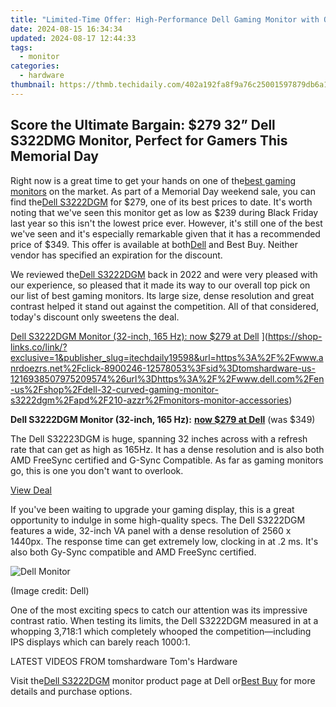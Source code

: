 ```yaml
---
title: "Limited-Time Offer: High-Performance Dell Gaming Monitor with Quad HD IPS Display, Now Just $199"
date: 2024-08-15 16:34:34
updated: 2024-08-17 12:44:33
tags:
  - monitor
categories:
  - hardware
thumbnail: https://thmb.techidaily.com/402a192fa8f9a76c25001597879db6a11d907dc8fe3db6a194aec02ff3403057.jpg
---
```


## Score the Ultimate Bargain: $279 32” Dell S322DMG Monitor, Perfect for Gamers This Memorial Day

Right now is a great time to get your hands on one of the[best gaming monitors](https://tools.techidaily.com) on the market. As part of a Memorial Day weekend sale, you can find the[Dell S3222DGM](https://shop-links.co/link/?exclusive=1&publisher_slug=itechdaily19598&url=https%3A%2F%2Fwww.anrdoezrs.net%2Fclick-8900246-12578053%3Fsid%3Dtomshardware-us-9311511623259048210%26url%3Dhttps%3A%2F%2Fwww.dell.com%2Fen-us%2Fshop%2Fdell-32-curved-gaming-monitor-s3222dgm%2Fapd%2F210-azzr%2Fmonitors-monitor-accessories) for $279, one of its best prices to date. It's worth noting that we've seen this monitor get as low as $239 during Black Friday last year so this isn't the lowest price ever. However, it's still one of the best we've seen and it's especially remarkable given that it has a recommended price of $349\. This offer is available at both[Dell](https://tools.techidaily.com) and Best Buy. Neither vendor has specified an expiration for the discount.

 We reviewed the[Dell S3222DGM](https://tools.techidaily.com) back in 2022 and were very pleased with our experience, so pleased that it made its way to our overall top pick on our list of best gaming monitors. Its large size, dense resolution and great contrast helped it stand out against the competition. All of that considered, today's discount only sweetens the deal.

[Dell S3222DGM Monitor (32-inch, 165 Hz): now $279 at Dell](https://cdn.mos.cms.futurecdn.net/mKYPbNDZ6xKL2dHiuaEDSh-200-100.jpg "Dell S3222DGM Monitor (32-inch, 165 Hz): now $279 at Dell") ](https://shop-links.co/link/?exclusive=1&publisher_slug=itechdaily19598&url=https%3A%2F%2Fwww.anrdoezrs.net%2Fclick-8900246-12578053%3Fsid%3Dtomshardware-us-1216938507975209574%26url%3Dhttps%3A%2F%2Fwww.dell.com%2Fen-us%2Fshop%2Fdell-32-curved-gaming-monitor-s3222dgm%2Fapd%2F210-azzr%2Fmonitors-monitor-accessories)

**Dell S3222DGM Monitor (32-inch, 165 Hz):** [**now $279 at Dell**](https://shop-links.co/link/?exclusive=1&publisher_slug=itechdaily19598&url=https%3A%2F%2Fwww.anrdoezrs.net%2Fclick-8900246-12578053%3Fsid%3Dtomshardware-us-9107152961499617092%26url%3Dhttps%3A%2F%2Fwww.dell.com%2Fen-us%2Fshop%2Fdell-32-curved-gaming-monitor-s3222dgm%2Fapd%2F210-azzr%2Fmonitors-monitor-accessories) (was $349)  
  
 The Dell S32223DGM is huge, spanning 32 inches across with a refresh rate that can get as high as 165Hz. It has a dense resolution and is also both AMD FreeSync certified and G-Sync Compatible. As far as gaming monitors go, this is one you don't want to overlook.

[View Deal](https://shop-links.co/link/?exclusive=1&publisher_slug=itechdaily19598&url=https%3A%2F%2Fwww.anrdoezrs.net%2Fclick-8900246-12578053%3Fsid%3Dtomshardware-us-1216938507975209574%26url%3Dhttps%3A%2F%2Fwww.dell.com%2Fen-us%2Fshop%2Fdell-32-curved-gaming-monitor-s3222dgm%2Fapd%2F210-azzr%2Fmonitors-monitor-accessories)

 If you've been waiting to upgrade your gaming display, this is a great opportunity to indulge in some high-quality specs. The Dell S3222DGM features a wide, 32-inch VA panel with a dense resolution of 2560 x 1440px. The response time can get extremely low, clocking in at .2 ms. It's also both Gy-Sync compatible and AMD FreeSync certified.

![Dell Monitor](https://cdn.mos.cms.futurecdn.net/pJXwHV8wEUvPzDMdLmjQAV-320-80.jpg)

(Image credit: Dell)

 One of the most exciting specs to catch our attention was its impressive contrast ratio. When testing its limits, the Dell S3222DGM measured in at a whopping 3,718:1 which completely whooped the competition—including IPS displays which can barely reach 1000:1.

 LATEST VIDEOS FROM tomshardware Tom's Hardware

 Visit the[Dell S3222DGM](https://shop-links.co/link/?exclusive=1&publisher_slug=itechdaily19598&url=https%3A%2F%2Fwww.anrdoezrs.net%2Fclick-8900246-12578053%3Fsid%3Dtomshardware-us-9311511623259048210%26url%3Dhttps%3A%2F%2Fwww.dell.com%2Fen-us%2Fshop%2Fdell-32-curved-gaming-monitor-s3222dgm%2Fapd%2F210-azzr%2Fmonitors-monitor-accessories) monitor product page at Dell or[Best Buy](https://shop-links.co/link/?exclusive=1&publisher_slug=itechdaily19598&url=https%3A%2F%2Fshop-links.co%2Flink%3FskuId%3D6473700%26publisher%255Fslug%3Dfuture%26exclusive%3D1%26u1%3Dtomshardware-us-5270781352541820791%26url%3Dhttps%253A%252F%252Fwww.bestbuy.com%252Fsite%252Fdell-s3222dgm-32-led-curved-qhd-freesync-gaming-monitor-displayport-hdmi-black%252F6473700.p%253FskuId%253D6473700%26article%255Fname%3DThe%2520Dell%2520S3222DGM%252032-inch%2520gaming%2520monitor%2520is%2520just%2520%2524279%2520for%2520Memorial%2520Day%2520weekend%2520%257C%2520Tom%27s%2520Hardware%26article%255Furl%3Dhttps%253A%252F%252Fwww.tomshardware.com%252Fmonitors%252Fgaming-monitors%252Fthe-dell-s3222dgm-32-inch-gaming-monitor-is-just-dollar279-for-memorial-day-weekend) for more details and purchase options.

<ins class="adsbygoogle"
     style="display:block"
     data-ad-format="autorelaxed"
     data-ad-client="ca-pub-7571918770474297"
     data-ad-slot="1223367746"></ins>



<ins class="adsbygoogle"
     style="display:block"
     data-ad-client="ca-pub-7571918770474297"
     data-ad-slot="8358498916"
     data-ad-format="auto"
     data-full-width-responsive="true"></ins>
